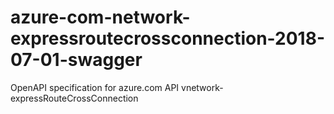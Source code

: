 # azure-com-network-expressroutecrossconnection-2018-07-01-swagger
OpenAPI specification for azure.com API vnetwork-expressRouteCrossConnection

